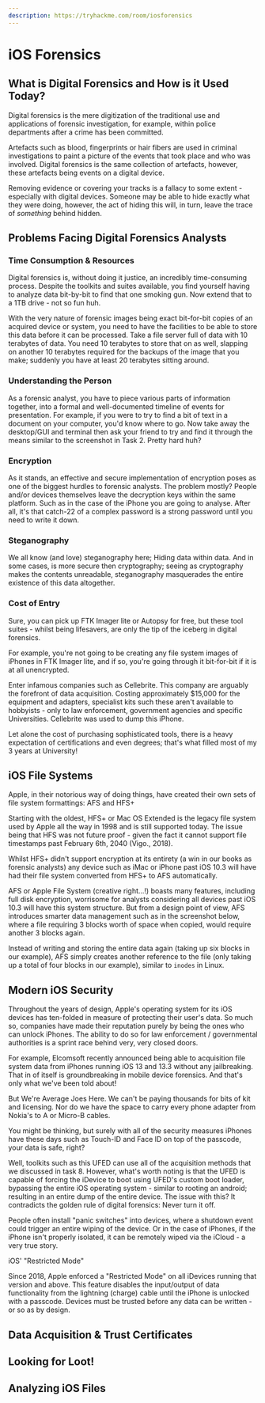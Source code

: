 ```yaml
---
description: https://tryhackme.com/room/iosforensics
---
```


# iOS Forensics

## What is Digital Forensics and How is it Used Today?

Digital forensics is the mere digitization of the traditional use and applications of forensic investigation, for example, within police departments after a crime has been committed.

Artefacts such as blood, fingerprints or hair fibers are used in criminal investigations to paint a picture of the events that took place and who was involved. Digital forensics is the same collection of artefacts, however, these artefacts being events on a digital device.

Removing evidence or covering your tracks is a fallacy to some extent - especially with digital devices. Someone may be able to hide exactly what they were doing, however, the act of hiding this will, in turn, leave the trace of _something_ behind hidden.

## Problems Facing Digital Forensics Analysts

### Time Consumption & Resources

Digital forensics is, without doing it justice, an incredibly time-consuming process. Despite the toolkits and suites available, you find yourself having to analyze data bit-by-bit to find that one smoking gun. Now extend that to a 1TB drive - not so fun huh.

With the very nature of forensic images being exact bit-for-bit copies of an acquired device or system, you need to have the facilities to be able to store this data before it can be processed. Take a file server full of data with 10 terabytes of data. You need 10 terabytes to store that on as well, slapping on another 10 terabytes required for the backups of the image that you make; suddenly you have at least 20 terabytes sitting around.

### Understanding the Person

As a forensic analyst, you have to piece various parts of information together, into a formal and well-documented timeline of events for presentation. For example, if you were to try to find a bit of text in a document on your computer, you'd know where to go. Now take away the desktop/GUI and terminal then ask your friend to try and find it through the means similar to the screenshot in Task 2. Pretty hard huh?

### Encryption

As it stands, an effective and secure implementation of encryption poses as one of the biggest hurdles to forensic analysts. The problem mostly? People and/or devices themselves leave the decryption keys within the same platform. Such as in the case of the iPhone you are going to analyse. After all, it's that catch-22 of a complex password is a strong password until you need to write it down.

### Steganography

We all know (and love) steganography here; Hiding data within data. And in some cases, is more secure then cryptography; seeing as cryptography makes the contents unreadable, steganography masquerades the entire existence of this data altogether.

### Cost of Entry

Sure, you can pick up FTK Imager lite or Autopsy for free, but these tool suites - whilst being lifesavers, are only the tip of the iceberg in digital forensics.

For example, you're not going to be creating any file system images of iPhones in FTK Imager lite, and if so, you're going through it bit-for-bit if it is at all unencrypted.

Enter infamous companies such as Cellebrite. This company are arguably the forefront of data acquisition. Costing approximately $15,000 for the equipment and adapters, specialist kits such these aren't available to hobbyists - only to law enforcement, government agencies and specific Universities. Cellebrite was used to dump this iPhone.

Let alone the cost of purchasing sophisticated tools, there is a heavy expectation of certifications and even degrees; that's what filled most of my 3 years at University!

## iOS File Systems

Apple, in their notorious way of doing things, have created their own sets of file system formattings: AFS and HFS+

Starting with the oldest, HFS+ or Mac OS Extended is the legacy file system used by Apple all the way in 1998 and is still supported today. The issue being that HFS was not future proof - given the fact it cannot support file timestamps past February 6th, 2040 (Vigo., 2018).

Whilst HFS+ didn't support encryption at its entirety (a win in our books as forensic analysts) any device such as iMac or iPhone past iOS 10.3 will have had their file system converted from HFS+ to AFS automatically.

AFS or Apple File System (creative right...!) boasts many features, including full disk encryption, worrisome for analysts considering all devices past iOS 10.3 will have this system structure. But from a design point of view, AFS introduces smarter data management such as in the screenshot below, where a file requiring 3 blocks worth of space when copied, would require another 3 blocks again.

Instead of writing and storing the entire data again (taking up six blocks in our example), AFS simply creates another reference to the file (only taking up a total of four blocks in our example), similar to `inodes` in Linux.

## Modern iOS Security

Throughout the years of design, Apple's operating system for its iOS devices has ten-folded in measure of protecting their user's data. So much so, companies have made their reputation purely by being the ones who can unlock iPhones. The ability to do so for law enforcement / governmental authorities is a sprint race behind very, very closed doors.

For example, Elcomsoft recently announced being able to acquisition file system data from iPhones running iOS 13 and 13.3 without any jailbreaking. That in of itself is groundbreaking in mobile device forensics. And that's only what we've been told about!

But We're Average Joes Here. We can't be paying thousands for bits of kit and licensing. Nor do we have the space to carry every phone adapter from Nokia's to A or Micro-B cables.

You might be thinking, but surely with all of the security measures iPhones have these days such as Touch-ID and Face ID on top of the passcode, your data is safe, right?

Well, toolkits such as this UFED can use all of the acquisition methods that we discussed in task 8. However, what's worth noting is that the UFED is capable of forcing the iDevice to boot using UFED's custom boot loader, bypassing the entire iOS operating system - similar to rooting an android; resulting in an entire dump of the entire device. The issue with this? It contradicts the golden rule of digital forensics: Never turn it off.

People often install "panic switches" into devices, where a shutdown event could trigger an entire wiping of the device. Or in the case of iPhones, if the iPhone isn't properly isolated, it can be remotely wiped via the iCloud - a very true story.

iOS' "Restricted Mode"

Since 2018, Apple enforced a "Restricted Mode" on all iDevices running that version and above. This feature disables the input/output of data functionality from the lightning (charge) cable until the iPhone is unlocked with a passcode. Devices must be trusted before any data can be written - or so as by design.

## Data Acquisition & Trust Certificates

## Looking for Loot!

## Analyzing iOS Files
